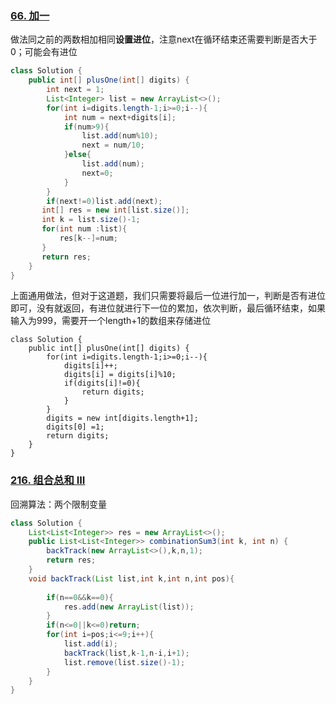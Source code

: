 ### [66. 加一](https://leetcode-cn.com/problems/plus-one/)

做法同之前的两数相加相同**设置进位**，注意next在循环结束还需要判断是否大于0；可能会有进位

```java
class Solution {
    public int[] plusOne(int[] digits) {
        int next = 1;
        List<Integer> list = new ArrayList<>();
        for(int i=digits.length-1;i>=0;i--){
            int num = next+digits[i];
            if(num>9){
                list.add(num%10);
                next = num/10;
            }else{
                list.add(num);
                next=0;
            }
        }
        if(next!=0)list.add(next);
       int[] res = new int[list.size()];
       int k = list.size()-1;
       for(int num :list){
           res[k--]=num; 
       } 
       return res;
    }
}
```

上面通用做法，但对于这道题，我们只需要将最后一位进行加一，判断是否有进位即可，没有就返回，有进位就进行下一位的累加，依次判断，最后循环结束，如果输入为999，需要开一个length+1的数组来存储进位

```
class Solution {
    public int[] plusOne(int[] digits) {
        for(int i=digits.length-1;i>=0;i--){
            digits[i]++;
            digits[i] = digits[i]%10;
            if(digits[i]!=0){
                return digits;
            }
        }
        digits = new int[digits.length+1];
        digits[0] =1;
        return digits;
    }
}
```

### [216. 组合总和 III](https://leetcode-cn.com/problems/combination-sum-iii/)

回溯算法：两个限制变量

```java
class Solution {
    List<List<Integer>> res = new ArrayList<>();
    public List<List<Integer>> combinationSum3(int k, int n) {
        backTrack(new ArrayList<>(),k,n,1);
        return res;
    }
    void backTrack(List list,int k,int n,int pos){
        
        if(n==0&&k==0){
            res.add(new ArrayList(list));
        }
        if(n<=0||k<=0)return;
        for(int i=pos;i<=9;i++){
            list.add(i);
            backTrack(list,k-1,n-i,i+1);
            list.remove(list.size()-1);
        }
    }
}
```

